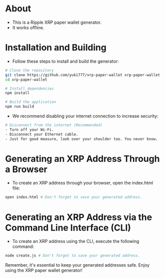 # About
- This is a Ripple XRP paper wallet generator.
- It works offline.

# Installation and Building
- Follow these steps to install and build the generator:
```bash
# Clone the repository
git clone https://github.com/yuki777/xrp-paper-wallet xrp-paper-wallet
cd xrp-paper-wallet

# Install dependencies
npm install

# Build the application
npm run build
```

- We recommend disabling your internet connection to increase security:
```bash
# Disconnect from the internet (Recommended)
- Turn off your Wi-Fi.
- Disconnect your Ethernet cable.
- Just for good measure, look over your shoulder too. You never know.
```

# Generating an XRP Address Through a Browser
- To create an XRP address through your browser, open the index.html file:
```bash
open index.html # Don't forget to save your generated address.
```

# Generating an XRP Address via the Command Line Interface (CLI)
- To create an XRP address using the CLI, execute the following command:
```bash
node create.js # Don't forget to save your generated address.
```

Remember, it's essential to keep your generated addresses safe. Enjoy using the XRP paper wallet generator!
